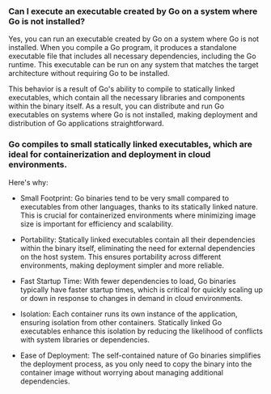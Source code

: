 ### Can I execute an executable created by Go on a system where Go is not installed?

Yes, you can run an executable created by Go on a system where Go is not installed. When you compile a Go program, it produces a standalone executable file that includes all necessary dependencies, including the Go runtime. This executable can be run on any system that matches the target architecture without requiring Go to be installed.

This behavior is a result of Go's ability to compile to statically linked executables, which contain all the necessary libraries and components within the binary itself. As a result, you can distribute and run Go executables on systems where Go is not installed, making deployment and distribution of Go applications straightforward.

### Go compiles to small statically linked executables, which are ideal for containerization and deployment in cloud environments.
Here's why:

- Small Footprint: Go binaries tend to be very small compared to executables from other languages, thanks to its statically linked nature. This is crucial for containerized environments where minimizing image size is important for efficiency and scalability.

- Portability: Statically linked executables contain all their dependencies within the binary itself, eliminating the need for external dependencies on the host system. This ensures portability across different environments, making deployment simpler and more reliable.

- Fast Startup Time: With fewer dependencies to load, Go binaries typically have faster startup times, which is critical for quickly scaling up or down in response to changes in demand in cloud environments.

- Isolation: Each container runs its own instance of the application, ensuring isolation from other containers. Statically linked Go executables enhance this isolation by reducing the likelihood of conflicts with system libraries or dependencies.

- Ease of Deployment: The self-contained nature of Go binaries simplifies the deployment process, as you only need to copy the binary into the container image without worrying about managing additional dependencies.




